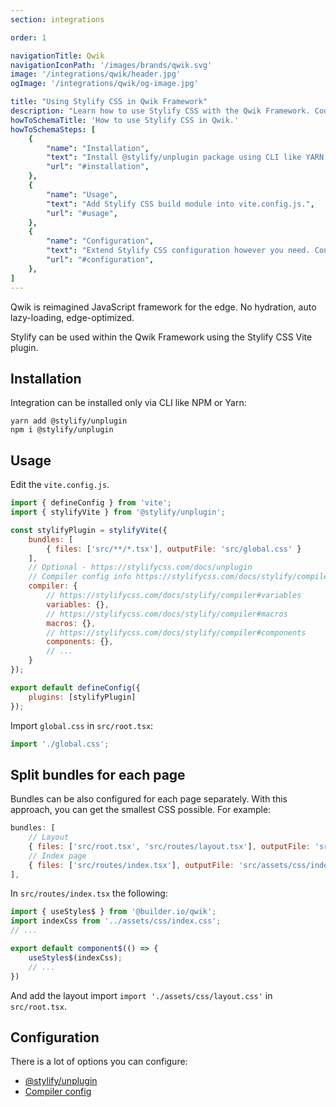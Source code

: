 ```yaml
---
section: integrations

order: 1

navigationTitle: Qwik
navigationIconPath: '/images/brands/qwik.svg'
image: '/integrations/qwik/header.jpg'
ogImage: '/integrations/qwik/og-image.jpg'

title: "Using Stylify CSS in Qwik Framework"
description: "Learn how to use Stylify CSS with the Qwik Framework. Code your Qwik website faster with Stylify CSS."
howToSchemaTitle: 'How to use Stylify CSS in Qwik.'
howToSchemaSteps: [
	{
		"name": "Installation",
		"text": "Install @stylify/unplugin package using CLI like YARN or NPM.",
		"url": "#installation",
	},
	{
		"name": "Usage",
		"text": "Add Stylify CSS build module into vite.config.js.",
		"url": "#usage",
	},
	{
		"name": "Configuration",
		"text": "Extend Stylify CSS configuration however you need. Configure variables, components, custom selectors and a lot more.",
		"url": "#configuration",
	},
]
---
```


Qwik is reimagined JavaScript framework for the edge. No hydration, auto lazy-loading, edge-optimized.

Stylify can be used within the Qwik Framework using the Stylify CSS Vite plugin.

<stack-blitz-link link="stylify-qwik-example"></stack-blitz-link>

## Installation

Integration can be installed only via CLI like NPM or Yarn:
```
yarn add @stylify/unplugin
npm i @stylify/unplugin
```

## Usage

Edit the `vite.config.js`.

```js
import { defineConfig } from 'vite';
import { stylifyVite } from '@stylify/unplugin';

const stylifyPlugin = stylifyVite({
	bundles: [
		{ files: ['src/**/*.tsx'], outputFile: 'src/global.css' }
	],
	// Optional - https://stylifycss.com/docs/unplugin
	// Compiler config info https://stylifycss.com/docs/stylify/compiler#configuration
	compiler: {
		// https://stylifycss.com/docs/stylify/compiler#variables
		variables: {},
		// https://stylifycss.com/docs/stylify/compiler#macros
		macros: {},
		// https://stylifycss.com/docs/stylify/compiler#components
		components: {},
		// ...
	}
});

export default defineConfig({
	plugins: [stylifyPlugin]
});
```

Import `global.css` in `src/root.tsx`:

```js
import './global.css';
```

## Split bundles for each page
Bundles can be also configured for each page separately. With this approach, you can get the smallest CSS possible. For example:

```js
bundles: [
	// Layout
	{ files: ['src/root.tsx', 'src/routes/layout.tsx'], outputFile: 'src/assets/css/layout.css'},
	// Index page
	{ files: ['src/routes/index.tsx'], outputFile: 'src/assets/css/index.css'},
],
```

In `src/routes/index.tsx` the following:

```js
import { useStyles$ } from '@builder.io/qwik';
import indexCss from '../assets/css/index.css';
// ...

export default component$(() => {
	useStyles$(indexCss);
	// ...
})
```

And add the layout import `import './assets/css/layout.css'` in `src/root.tsx`.

## Configuration
There is a lot of options you can configure:
- [@stylify/unplugin](/docs/unplugin)
- [Compiler config](/docs/stylify/compiler)

<docs-unplugin-build-info></docs-unplugin-build-info>

<where-to-next />
